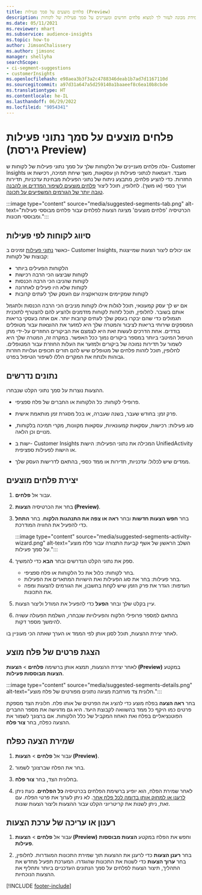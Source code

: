 ```yaml
---
title: פלחים מוצעים על סמך פעילות (Preview)
description: אפשר ללמידת מכונה לעזור לך למצוא פלחים חדשים ומעניינים על סמך פעילות של לקוחות.
ms.date: 05/11/2021
ms.reviewer: mhart
ms.subservice: audience-insights
ms.topic: how-to
author: JimsonChalissery
ms.author: jimsonc
manager: shellyha
searchScope:
- ci-segment-suggestions
- customerInsights
ms.openlocfilehash: e98aea3b3f3a2c4788346deab1b7ad7d1167110d
ms.sourcegitcommit: a97d31a647a5d259140a1baaeef8c6ea10b8cbde
ms.translationtype: HT
ms.contentlocale: he-IL
ms.lasthandoff: 06/29/2022
ms.locfileid: "9054341"
---
```

# <a name="suggested-segments-based-on-activity-data-preview"></a>פלחים מוצעים על סמך נתוני פעילות (גירסת Preview)

גלה פלחים מעניינים של הלקוחות שלך על סמך נתוני פעילות של לקוחות ש- Customer Insights מעבד. דוגמאות לנתוני פעילות הן עסקאות, משך שיחת תמיכה, רכישות או החזרות. כדי להציע פלחים, מתבצע ניתוח של נתוני הפעילות מבחינת עדכניות, תדירות וערך כספי (או משך). לחלופין, תוכל ליצור [פלחים מוצעים לשיפור המדדים או להבנה טובה יותר של הגורמים המשפיעים על תכונה](suggested-segments.md).

:::image type="content" source="media/suggested-segments-tab.png" alt-text="הכרטיסיה 'פלחים מוצעים' מציגה הצעות לפלחים עבור פלחים מבוססי פעילות ומבוססי תכונות.":::

## <a name="categorize-customers-by-activity"></a>סיווג לקוחות לפי פעילות

כאשר [נתוני פעילות](activities.md) זמינים ב- Customer Insights, אנו יכולים ליצור הצעות שמייצגות קבוצות של לקוחות:

- הלקוחות הפעילים ביותר 
- לקוחות שביצעו הכי הרבה רכישות 
- לקוחות שהניבו הכי הרבה הכנסות 
- לקוחות שלא היו פעילים לאחרונה 
- לקוחות שמקיימים אינטראקציה עם העסק שלך לעתים קרובות  

אם יש לך עסק קמעונאי, תוכל לגלות אילו לקוחות מניבים הכי הרבה הכנסות ולתגמל אותם בשובר. לחלופין, תוכל לזהות לקוחות מזדמנים ולהציע להם להצטרף לתוכנית תגמולים כדי שהם יבקרו בעסק שלך לעתים קרובות יותר.
אם אתה בעסקי בריאות המספקים שירותי בריאות לציבור והמטרה שלך היא למזער את ההוצאות עבור מטופלים בודדים. אחת הדרכים לעשות זאת היא לצמצם את הביקורים החוזרים על-ידי מתן הטיפול המיטבי ביותר במספר ביקורים נמוך ככל האפשר. במקרה זה, המטרה שלך היא לשמור על תדירות נמוכה של ביקורים ולמזער את העלות החוזרת עבור המטופלים. לחלופין, תוכל לזהות פלחים של מטופלים שיש להם תורים תכופים ועלויות חוזרות גבוהות ולנתח את המקרים הללו לשיפור הטיפול בפרט. 

## <a name="required-data"></a>נתונים נדרשים

ההצעות נוצרות על סמך נתוני הקלט שנבחרו. 

- פרופילי לקוחות: כל הלקוחות או החברים של פלח ספציפי. 

- פרק זמן: בחודש שעבר, בשנה שעברה, או בכל מסגרת זמן מותאמת אישית.

- סוג פעילות: רכישות, עסקאות קמעונאיות, עסקאות מקוונות, מקרי תמיכה בלקוחות, מנויים וכן הלאה.  

- ישות ב- Customer Insights המכילה את נתוני הפעילות: הישות UnifiedActivity או הישות לפעילות ספציפית. 

- ממדים שיש לכלול: עדכניות, תדירות או ממד כספי, בהתאם לדרישות העסק שלך.

## <a name="generate-suggested-segments"></a>יצירת פלחים מוצעים

1. עבור אל **פלחים**.

1. בחר את הכרטיסיה **הצעות (Preview)**.

1. בחר **חפש הצעות חדשות** ובחר **ראה או צפה את התנהגות הלקוח‬**. בחר **התחל** כדי להפעיל את החוויה המודרכת.

   :::image type="content" source="media/suggested-segments-activity-wizard.png" alt-text="השלב הראשון של אשף קביעת התצורה עבור פלח מוצע על סמך פעילות.":::

1. ספק את נתוני הקלט הנדרשים ובחר **הבא** כדי להמשיך.

   - בחר לקוחות: כלול את כל הלקוחות או פלח ספציפי.
   - בחר פעילות: בחר את סוג הפעילות ואת הישויות המתארים את הפעילות.
   - העדפות: הגדר את פרק הזמן שיש לקחת בחשבון, את הגורמים להצעות ומפה את התכונות.

1. עיין בקלט שלך ובחר **הפעל** כדי להפעיל את המודל וליצור הצעות.

1. בהתאם למספר פרופילי הלקוח והפעילויות שנבחרו, השלמת הפעולה עשויה להימשך מספר דקות. 

לאחר יצירת ההצעות, תוכל לסנן אותן לפי הממד או הערך שאתה הכי מעוניין בו. 

## <a name="view-details-of-a-suggested-segment"></a>הצגת פרטים של פלח מוצע

לאחר יצירת ההצעות, תמצא אותן ברשימה **פלחים** > **הצעות (Preview)** במקטע **הצעות מבוססות פעילות**.

:::image type="content" source="media/suggested-segments-details.png" alt-text="חלונית צד מורחבת מציגה נתונים מפורטים של פלח מוצע.":::

בחר **ראה הצעה** בפלח מוצע כדי להציג את הפרטים של אותו פלח. חלונית הצד מספקת פרטים כמו היקף כל ממד בהשוואה לקבוצת היעד. היא גם מדגישה את מספר החברים הפוטנציאליים בפלח ואת האחוז המקביל של כלל הלקוחות. אם ברצונך לשמור את ההצעה כפלח, בחר **צור פלח**.    

## <a name="save-a-suggestion-as-a-segment"></a>שמירת הצעה כפלח

1. עבור אל **פלחים** > **הצעות (Preview)**.

1. בחר את הפלח שברצונך לשמור. 

1. בחלונית הצד, בחר **צור פלח**. 

1. לאחר שמירת הפלח, הוא יופיע ברשימת הפלחים בכרטיסיה **כל הפלחים**. כעת ניתן [לרענן או למחוק אותו בדומה לכל פלח אחר](segments.md). לא ניתן לערוך את פרטי הפלח. עם זאת, ניתן לשנות את קריטריוני הקלט עבור ההצעות וליצור הצעות שונות.

## <a name="refresh-or-edit-a-set-of-suggestions"></a>רענון או עריכה של ערכת הצעות

1. עבור אל **פלחים** > **הצעות (Preview)** וחפש את הפלח במקטע **הצעות מבוססות פעילות**.

1. בחר **רענן הצעות** כדי לרענן את ההצעות תוך שמירת התכונות המוגדרות. לחלופין, בחר **ערוך הצעות** כדי לשנות את התכונות שהוגדרו. המערכת תפעיל מחדש את התהליך, תיצור הצעות לפלחים על סמך הנתונים העדכניים ביותר ותחליף את ההצעות הנוכחיות.

[!INCLUDE [footer-include](includes/footer-banner.md)]
